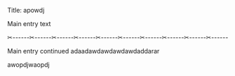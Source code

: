Title: apowdj

Main entry text

✂------✂------✂------✂------✂------✂------✂------✂------✂------✂------

Main entry continued
adaadawdawdawdawdaddarar

awopdjwaopdj